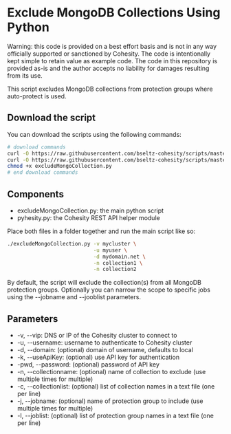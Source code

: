 # Exclude MongoDB Collections Using Python

Warning: this code is provided on a best effort basis and is not in any way officially supported or sanctioned by Cohesity. The code is intentionally kept simple to retain value as example code. The code in this repository is provided as-is and the author accepts no liability for damages resulting from its use.

This script excludes MongoDB collections from protection groups where auto-protect is used.

## Download the script

You can download the scripts using the following commands:

```bash
# download commands
curl -O https://raw.githubusercontent.com/bseltz-cohesity/scripts/master/python/excludeMongoCollection/excludeMongoCollection.py
curl -O https://raw.githubusercontent.com/bseltz-cohesity/scripts/master/python/pyhesity.py
chmod +x excludeMongoCollection.py
# end download commands
```

## Components

* excludeMongoCollection.py: the main python script
* pyhesity.py: the Cohesity REST API helper module

Place both files in a folder together and run the main script like so:

```bash
./excludeMongoCollection.py -v mycluster \
                            -u myuser \
                            -d mydomain.net \
                            -n collection1 \
                            -n collection2
```

By default, the script will exclude the collection(s) from all MongoDB protection groups. Optionally you can narrow the scope to specific jobs using the --jobname and --jooblist parameters.

## Parameters

* -v, --vip: DNS or IP of the Cohesity cluster to connect to
* -u, --username: username to authenticate to Cohesity cluster
* -d, --domain: (optional) domain of username, defaults to local
* -k, --useApiKey: (optional) use API key for authentication
* -pwd, --password: (optional) password of API key
* -n, --collectionname: (optional) name of collection to exclude (use multiple times for multiple)
* -c, --collectionlist: (optional) list of collection names in a text file (one per line)
* -j, --jobname: (optional) name of protection group to include (use multiple times for multiple)
* -l, --joblist: (optional) list of protection group names in a text file (one per line)
